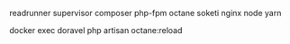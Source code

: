 readrunner
supervisor
composer
php-fpm
octane
soketi
nginx
node
yarn

docker exec doravel php artisan octane:reload
